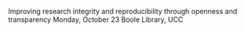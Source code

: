 Improving research integrity and reproducibility through openness and transparency
Monday, October 23
Boole Library, UCC
